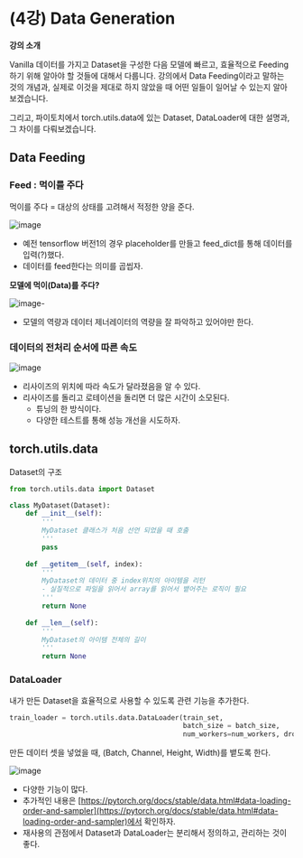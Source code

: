 # (4강) Data Generation

**강의 소개**

Vanilla 데이터를 가지고 Dataset을 구성한 다음 모델에 빠르고, 효율적으로 Feeding 하기 위해 알아야 할 것들에 대해서 다룹니다. 강의에서 Data Feeding이라고 말하는 것의 개념과, 실제로 이것을 제대로 하지 않았을 때 어떤 일들이 일어날 수 있는지 알아보겠습니다.



그리고, 파이토치에서 torch.utils.data에 있는 Dataset, DataLoader에 대한 설명과, 그 차이를 다뤄보겠습니다.



## Data Feeding

### Feed : 먹이를 주다

먹이를 주다 = 대상의 상태를 고려해서 적정한 양을 준다.

![image](https://user-images.githubusercontent.com/38639633/112923643-9ac25800-9149-11eb-979f-2688a982952e.png)

- 예전 tensorflow 버전1의 경우 placeholder를 만들고 feed_dict를 통해 데이터를 입력(?)했다. 
- 데이터를 feed한다는 의미를 곱씹자.



**모델에 먹이(Data)를 주다?**

![image](https://user-images.githubusercontent.com/38639633/112925037-29d06f80-914c-11eb-9200-d83b744f0855.png)- 

- 모델의 역량과 데이터 제너레이터의 역량을 잘 파악하고 있어야만 한다. 



### 데이터의 전처리 순서에 따른 속도

![image](https://user-images.githubusercontent.com/38639633/112925194-7025ce80-914c-11eb-8b4f-ddf5529c1a8d.png)

- 리사이즈의 위치에 따라 속도가 달라졌음을 알 수 있다. 
- 리사이즈를 돌리고 로테이션을 돌리면 더 많은 시간이 소모된다. 
	- 튜닝의 한 방식이다. 
	- 다양한 테스트를 통해 성능 개선을 시도하자.





## torch.utils.data

Dataset의 구조

```python
from torch.utils.data import Dataset

class MyDataset(Dataset):
    def __init__(self): 
        '''
        MyDataset 클래스가 처음 선언 되었을 때 호출
        '''
        pass
    
    def __getitem__(self, index):
        '''
        MyDataset의 데이터 중 index위치의 아이템을 리턴
        - 실질적으로 파일을 읽어서 array를 읽어서 뱉어주는 로직이 필요
        '''
        return None
    
    def __len__(self):
        '''
        MyDataset의 아이템 전체의 길이
        '''
        return None
```



### DataLoader

내가 만든 Dataset을 효율적으로 사용할 수 있도록 관련 기능을 추가한다.

```python
train_loader = torch.utils.data.DataLoader(train_set, 
                                           batch_size = batch_size, 
                                           num_workers=num_workers, drop_last = True)
```



만든 데이터 셋을 넣었을 때, (Batch, Channel, Height, Width)를 뱉도록 한다. 

![image](https://user-images.githubusercontent.com/38639633/112927781-7fa71680-9150-11eb-8389-502effadbe11.png)

- 다양한 기능이 많다. 
- 추가적인 내용은 [https://pytorch.org/docs/stable/data.html#data-loading-order-and-sampler](https://pytorch.org/docs/stable/data.html#data-loading-order-and-sampler)에서 확인하자.
- 재사용의 관점에서 Dataset과 DataLoader는 분리해서 정의하고, 관리하는 것이 좋다. 







